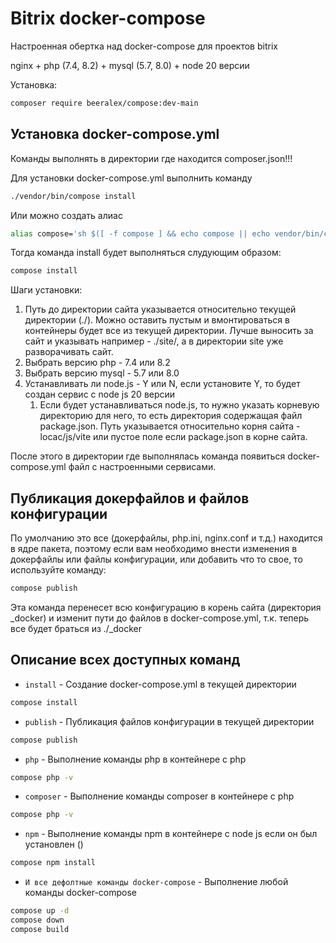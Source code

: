 # Bitrix docker-compose

Настроенная обертка над docker-compose для проектов bitrix 

nginx + php (7.4, 8.2) + mysql (5.7, 8.0) + node 20 версии

Установка:

```bash
composer require beeralex/compose:dev-main
```

## Установка docker-compose.yml

Команды выполнять в директории где находится composer.json!!!

Для установки docker-compose.yml выполнить команду

```bash
./vendor/bin/compose install
```

Или можно создать алиас

```bash
alias compose='sh $([ -f compose ] && echo compose || echo vendor/bin/compose)'
```

Тогда команда install будет выполняться слудующим образом:

```bash
compose install
```

Шаги установки:

1. Путь до директории сайта указывается относительно текущей директории (./). Можно оставить пустым и вмонтироваться в контейнеры будет все из текущей директории. Лучше выносить за сайт и указывать например - ./site/, а в директории site уже разворачивать сайт.
2. Выбрать версию php - 7.4 или 8.2
3. Выбрать версию mysql - 5.7 или 8.0
4. Устанавливать ли node.js - Y или N, если установите Y, то будет создан сервис с node js 20 версии
    1. Если будет устанавливаться node.js, то нужно указать корневую директорию для него, то есть директория содержащая файл package.json. Путь указывается относительно корня сайта - locac/js/vite или пустое поле если package.json в корне сайта.


После этого в директории где выполнялась команда появиться docker-compose.yml файл с настроенными сервисами.

## Публикация докерфайлов и файлов конфигурации

По умолчанию это все (докерфайлы, php.ini, nginx.conf и т.д.) находится в ядре пакета, поэтому если вам необходимо внести изменения в докерфайлы или файлы конфигурации, или добавить что то свое, то используйте команду:

```bash
compose publish
```

Эта команда перенесет всю конфигурацию в корень сайта (директория _docker) и изменит пути до файлов в docker-compose.yml, т.к. теперь все будет браться из ./_docker

## Описание всех доступных команд

- `install` - Создание docker-compose.yml в текущей директории
```bash
compose install
```
- `publish` - Публикация файлов конфигурации в текущей директории
```bash
compose publish
```
- `php` - Выполнение команды php в контейнере с php
```bash
compose php -v
```
- `composer` - Выполнение команды composer в контейнере с php
```bash
compose php -v
```
- `npm` - Выполнение команды npm в контейнере с node js если он был установлен ()
```bash
compose npm install
```
- `И все дефолтные команды docker-compose` - Выполнение любой команды docker-compose
```bash
compose up -d
compose down
compose build
```